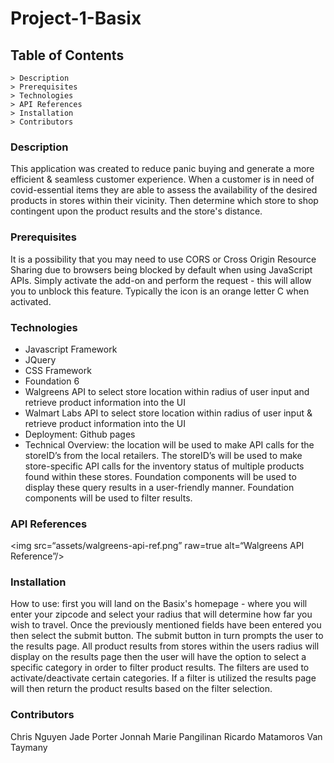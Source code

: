 # Project-1-Basix

## Table of Contents
    > Description
    > Prerequisites
    > Technologies
    > API References
    > Installation
    > Contributors

### Description
This application was created to reduce panic buying and generate a more efficient & seamless customer experience. When a customer is in need of covid-essential items they are able to assess the availability of the desired products in stores within their vicinity.  Then determine which store to shop contingent upon the product results and the store's distance.

### Prerequisites
It is a possibility that you may need to use CORS or Cross Origin Resource Sharing due to browsers being blocked by default when using JavaScript APIs.  Simply activate the add-on and perform the request - this will allow you to unblock this feature. Typically the icon is an orange letter C when activated.

### Technologies
- Javascript Framework
- JQuery
- CSS Framework
- Foundation 6
- Walgreens API to select store location within radius of user input and retrieve product information into the UI
- Walmart Labs API to select store location within radius of user input & retrieve product information into the UI  
- Deployment: Github pages
- Technical Overview:   the location will be used to make API calls for the storeID’s from the local retailers. The storeID’s will be used to make store-specific API calls for the inventory status of multiple products found within these stores. Foundation components will be used to display these query results in a user-friendly manner. Foundation components will be used to filter results.


### API References
<img src=“assets/walgreens-api-ref.png”
raw=true
alt=“Walgreens API Reference”/>

### Installation
How to use: first you will land on the Basix's homepage - where you will enter your zipcode and select your radius that will determine how far you wish to travel.  Once the previously mentioned fields have been entered you then select the submit button.  The submit button in turn prompts the user to the results page.  All product results from stores within the users radius will display on the results page then the user will have the option to select a specific category in order to filter product results.  The filters are used to activate/deactivate certain categories.  If a filter is utilized the results page will then return the product results based on the filter selection.


### Contributors
Chris Nguyen
Jade Porter
Jonnah Marie Pangilinan
Ricardo Matamoros
Van Taymany